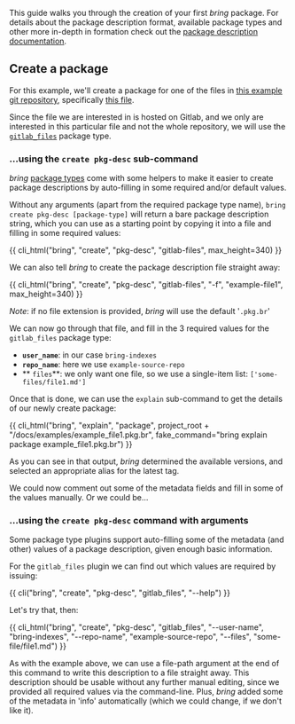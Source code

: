 This guide walks you through the creation of your first *bring* package. For details about the package description format, available package types and other more in-depth in formation check out the [package description documentation](/documentation/packages/package-description).

## Create a package

For this example, we'll create a package for one of the files in [this example git repository](https://gitlab.com/bring-indexes/example-source-repo), specifically [this file](https://gitlab.com/bring-indexes/example-source-repo/-/blob/master/some-files/file1.md).

Since the file we are interested in is hosted on Gitlab, and we only are interested in this particular file and not the whole repository, we will use the [``gitlab_files``](/documentation/packages/package-types/#type-gitlab_files) package type.

### ...using the ``create pkg-desc`` sub-command

*bring* [package types](/documentation/packages/package-types) come with some helpers to make it easier to create package descriptions by auto-filling in some required and/or default values.

Without any arguments (apart from the required package type name), ``bring create pkg-desc [package-type]`` will return a bare package description string, which you can use as a starting point by copying it into a file and filling in some required values:

{{ cli_html("bring", "create", "pkg-desc", "gitlab-files", max_height=340) }}

We can also tell *bring* to create the package description file straight away:

{{ cli_html("bring", "create", "pkg-desc", "gitlab-files", "-f", "example-file1", max_height=340) }}

*Note*: if no file extension is provided, *bring* will use the default '``.pkg.br``'

We can now go through that file, and fill in the 3 required values for the ``gitlab_files`` package type:

- **``user_name``**: in our case ``bring-indexes``
- **``repo_name``**: here we use ``example-source-repo``
- ** ``files``**: we only want one file, so we use a single-item list: ``['some-files/file1.md']``

Once that is done, we can use the ``explain`` sub-command to get the details of our newly create package:

{{ cli_html("bring", "explain", "package", project_root + "/docs/examples/example_file1.pkg.br", fake_command="bring explain package example_file1.pkg.br") }}

As you can see in that output, *bring* determined the available versions, and selected an appropriate alias for the latest tag.

We could now comment out some of the metadata fields and fill in some of the values manually. Or we could be...

### ...using the ``create pkg-desc`` command with arguments

Some package type plugins support auto-filling some of the metadata (and other) values of a package description, given enough basic information.

For the ``gitlab_files`` plugin we can find out which values are required by issuing:

{{ cli("bring", "create", "pkg-desc", "gitlab_files", "--help") }}

Let's try that, then:

{{ cli_html("bring", "create", "pkg-desc", "gitlab_files", "--user-name", "bring-indexes", "--repo-name", "example-source-repo", "--files", "some-file/file1.md") }}

As with the example above, we can use a file-path argument at the end of this command to write this description to a file straight away. This description should be usable without any further manual editing, since we provided all required values via the command-line. Plus, *bring* added some of the metadata in 'info' automatically (which we could change, if we don't like it).
